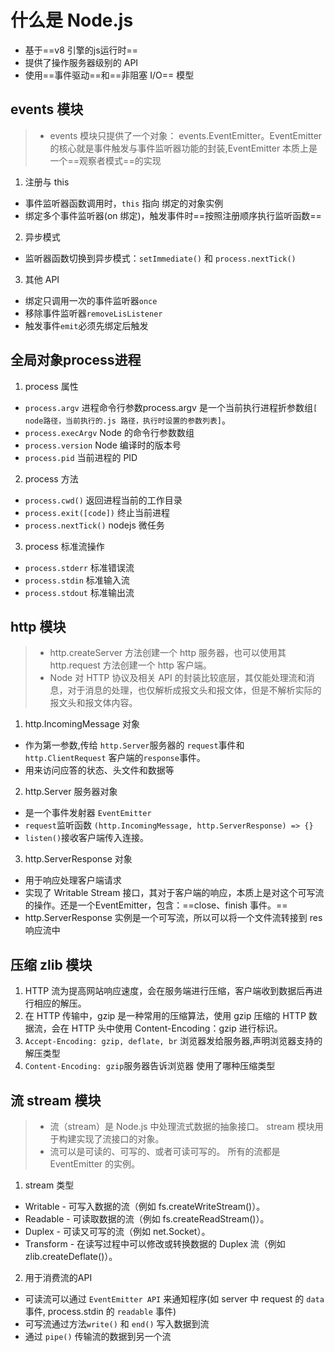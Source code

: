# 什么是 Node.js

- 基于==v8 引擎的js运行时==
-  提供了操作服务器级别的 API
- 使用==事件驱动==和==非阻塞 I/O== 模型




## events 模块

> - events 模块只提供了一个对象： events.EventEmitter。EventEmitter 的核心就是事件触发与事件监听器功能的封装,EventEmitter 本质上是一个==观察者模式==的实现

1.  注册与 this

- 事件监听器函数调用时，`this` 指向 绑定的对象实例
- 绑定多个事件监听器(on 绑定)，触发事件时==按照注册顺序执行监听函数==

2. 异步模式

- 监听器函数切换到异步模式：`setImmediate()` 和 `process.nextTick()`

3. 其他 API

- 绑定只调用一次的事件监听器`once`
- 移除事件监听器`removeLisListener`
- 触发事件`emit`必须先绑定后触发


## 全局对象process进程

1. process 属性

- `process.argv` 进程命令行参数process.argv 是一个当前执行进程折参数组`[ node路径，当前执行的.js 路径，执行时设置的参数列表]`。
- `process.execArgv`  Node 的命令行参数数组
- `process.version` Node 编译时的版本号
- `process.pid` 当前进程的 PID


2. process 方法

- `process.cwd()` 返回进程当前的工作目录
- `process.exit([code])` 终止当前进程
- `process.nextTick()` nodejs 微任务

3. process 标准流操作

- `process.stderr` 标准错误流
- `process.stdin` 标准输入流
- `process.stdout` 标准输出流

## http 模块

> - http.createServer 方法创建一个 http 服务器，也可以使用其 http.request 方法创建一个 http 客户端。
> -  Node 对 HTTP 协议及相关 API 的封装比较底层，其仅能处理流和消息，对于消息的处理，也仅解析成报文头和报文体，但是不解析实际的报文头和报文体内容。

1. http.IncomingMessage 对象

- 作为第一参数,传给 `http.Server`服务器的 `request`事件和 `http.ClientRequest` 客户端的`response`事件。
- 用来访问应答的状态、头文件和数据等

2. http.Server 服务器对象

- 是一个事件发射器 `EventEmitter`
- `request`监听函数 `(http.IncomingMessage, http.ServerResponse) => {}`
- `listen()`接收客户端传入连接。

3. http.ServerResponse 对象

- 用于响应处理客户端请求
- 实现了 Writable Stream 接口，其对于客户端的响应，本质上是对这个可写流的操作。还是一个EventEmitter，包含：==close、finish 事件。==
- http.ServerResponse 实例是一个可写流，所以可以将一个文件流转接到 res 响应流中


## 压缩 zlib 模块

1. HTTP 流为提高网站响应速度，会在服务端进行压缩，客户端收到数据后再进行相应的解压。
2. 在 HTTP 传输中，gzip 是一种常用的压缩算法，使用 gzip 压缩的 HTTP 数据流，会在 HTTP 头中使用 Content-Encoding：gzip 进行标识。
3. `Accept-Encoding: gzip, deflate, br` 浏览器发给服务器,声明浏览器支持的解压类型
4. `Content-Encoding: gzip`服务器告诉浏览器 使用了哪种压缩类型


## 流 stream 模块

> - 流（stream）是 Node.js 中处理流式数据的抽象接口。 stream 模块用于构建实现了流接口的对象。
> - 流可以是可读的、可写的、或者可读可写的。 所有的流都是 EventEmitter 的实例。

1. stream 类型

  - Writable - 可写入数据的流（例如 fs.createWriteStream()）。
  - Readable - 可读取数据的流（例如 fs.createReadStream()）。
  - Duplex - 可读又可写的流（例如 net.Socket）。
  - Transform - 在读写过程中可以修改或转换数据的 Duplex 流（例如 zlib.createDeflate()）。

2. 用于消费流的API

  - 可读流可以通过 ` EventEmitter API ` 来通知程序(如 server 中 request 的 `data` 事件, process.stdin 的 `readable` 事件)
  - 可写流通过方法`write()` 和 `end()` 写入数据到流
  - 通过 `pipe()` 传输流的数据到另一个流